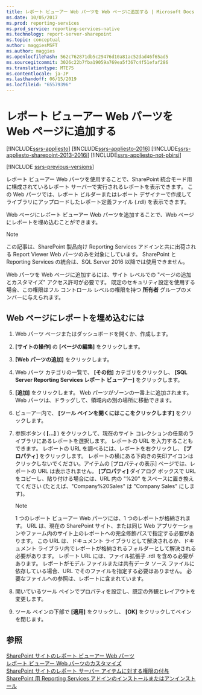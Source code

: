 ```yaml
---
title: レポート ビューアー Web パーツを Web ページに追加する | Microsoft Docs
ms.date: 10/05/2017
ms.prod: reporting-services
ms.prod_service: reporting-services-native
ms.technology: report-server-sharepoint
ms.topic: conceptual
author: maggiesMSFT
ms.author: maggies
ms.openlocfilehash: 562c762871db5c29476d10a81ac52dad46f65ad5
ms.sourcegitcommit: 3026c22b7fba19059a769ea5f367c4f51efaf286
ms.translationtype: MTE75
ms.contentlocale: ja-JP
ms.lasthandoff: 06/15/2019
ms.locfileid: "65579396"
---
```

# <a name="add-the-report-viewer-web-part-to-a-web-page"></a>レポート ビューアー Web パーツを Web ページに追加する

[!INCLUDE[ssrs-appliesto](../../includes/ssrs-appliesto.md)] [!INCLUDE[ssrs-appliesto-2016](../../includes/ssrs-appliesto-2016.md)] [!INCLUDE[ssrs-appliesto-sharepoint-2013-2016i](../../includes/ssrs-appliesto-sharepoint-2013-2016.md)] [!INCLUDE[ssrs-appliesto-not-pbirsi](../../includes/ssrs-appliesto-not-pbirs.md)]

[!INCLUDE [ssrs-previous-versions](../../includes/ssrs-previous-versions.md)]

レポート ビューアー Web パーツを使用することで、SharePoint 統合モード用に構成されているレポート サーバーで実行されるレポートを表示できます。 この Web パーツでは、レポート ビルダーまたはレポート デザイナーで作成してライブラリにアップロードしたレポート定義ファイル (.rdl) を表示できます。

Web ページにレポート ビューアー Web パーツを追加することで、Web ページにレポートを埋め込むことができます。

> [!NOTE]
> この記事は、SharePoint 製品向け Reporting Services アドインと共に出荷される Report Viewer Web パーツのみを対象にしています。 SharePoint と Reporting Services の統合は、SQL Server 2016 以降では使用できません。

Web パーツを Web ページに追加するには、サイト レベルでの "ページの追加とカスタマイズ" アクセス許可が必要です。 既定のセキュリティ設定を使用する場合、この権限はフル コントロール レベルの権限を持つ **所有者** グループのメンバーに与えられます。

## <a name="to-embed-a-report-in-a-web-page"></a>Web ページにレポートを埋め込むには

1.  Web パーツ ページまたはダッシュボードを開くか、作成します。  
  
2.  **[サイトの操作]** の **[ページの編集]** をクリックします。  
  
3.  **[Web パーツの追加]** をクリックします。  
  
4.  Web パーツ カテゴリの一覧で、 **[その他]** カテゴリをクリックし、 **[SQL Server Reporting Services レポート ビューアー]** をクリックします。  
  
5.  **[追加]** をクリックします。 Web パーツがゾーンの一番上に追加されます。 Web パーツは、ドラッグして、領域内の別の場所に移動できます。  
  
6.  ビューアー内で、 **[ツール ペインを開くにはここをクリックします]** をクリックします。  
  
7.  参照ボタン ( **[...]** ) をクリックして、現在のサイト コレクションの任意のライブラリにあるレポートを選択します。 レポートの URL を入力することもできます。 レポートの URL を調べるには、レポートを右クリックし、 **[プロパティ]** をクリックします。 レポートの横にある下向きの矢印アイコンはクリックしないでください。アイテムの [プロパティの表示] ページでは、レポートの URL は表示されません。 **[プロパティ]** ダイアログ ボックスで URL をコピーし、貼り付ける場合には、URL 内の "%20" をスペースに置き換えてください (たとえば、"Company%20Sales" は "Company Sales" にします)。  
  
    > [!NOTE]  
    >  1 つのレポート ビューアー Web パーツには、1 つのレポートが格納されます。 URL は、現在の SharePoint サイト、または同じ Web アプリケーションやファーム内のサイト上のレポートへの完全修飾パスで指定する必要があります。 この URL は、ドキュメント ライブラリとして解決されるか、ドキュメント ライブラリ内でレポートが格納されるフォルダーとして解決される必要があります。 レポート URL には、ファイル拡張子 .rdl を含める必要があります。 レポートがモデル ファイルまたは共有データ ソース ファイルに依存している場合、URL でそのファイルを指定する必要はありません。 必要なファイルへの参照は、レポートに含まれています。  
  
8.  開いているツール ペインでプロパティを設定し、既定の外観とレイアウトを変更します。  
  
9. ツール ペインの下部で **[適用]** をクリックし、 **[OK]** をクリックしてペインを閉じます。  
  
## <a name="see-also"></a>参照

 [SharePoint サイトのレポート ビューアー Web パーツ](../../reporting-services/report-server-sharepoint/report-viewer-web-part-on-a-sharepoint-site.md)   
 [レポート ビューアー Web パーツのカスタマイズ](../../reporting-services/report-server-sharepoint/customize-the-report-viewer-web-part.md)   
 [SharePoint サイトのレポート サーバー アイテムに対する権限の付与](../../reporting-services/security/granting-permissions-on-report-server-items-on-a-sharepoint-site.md)   
 [SharePoint 用 Reporting Services アドインのインストールまたはアンインストール](../../reporting-services/install-windows/install-or-uninstall-the-reporting-services-add-in-for-sharepoint.md)  
